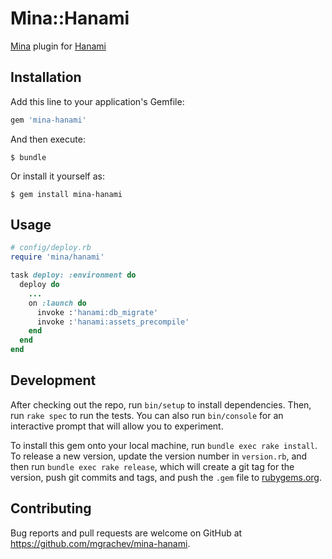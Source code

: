 # Mina::Hanami

[Mina](https://github.com/mina-deploy/mina) plugin for [Hanami](https://github.com/hanami/hanami)

## Installation

Add this line to your application's Gemfile:

```ruby
gem 'mina-hanami'
```

And then execute:

    $ bundle

Or install it yourself as:

    $ gem install mina-hanami

## Usage

```ruby
# config/deploy.rb
require 'mina/hanami'

task deploy: :environment do
  deploy do
    ...
    on :launch do
      invoke :'hanami:db_migrate'
      invoke :'hanami:assets_precompile'
    end
  end
end
```

## Development

After checking out the repo, run `bin/setup` to install dependencies. Then, run `rake spec` to run the tests. You can also run `bin/console` for an interactive prompt that will allow you to experiment.

To install this gem onto your local machine, run `bundle exec rake install`. To release a new version, update the version number in `version.rb`, and then run `bundle exec rake release`, which will create a git tag for the version, push git commits and tags, and push the `.gem` file to [rubygems.org](https://rubygems.org).

## Contributing

Bug reports and pull requests are welcome on GitHub at https://github.com/mgrachev/mina-hanami.

